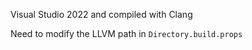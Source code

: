Visual Studio 2022 and compiled with Clang

Need to modify the LLVM path in `Directory.build.props`
